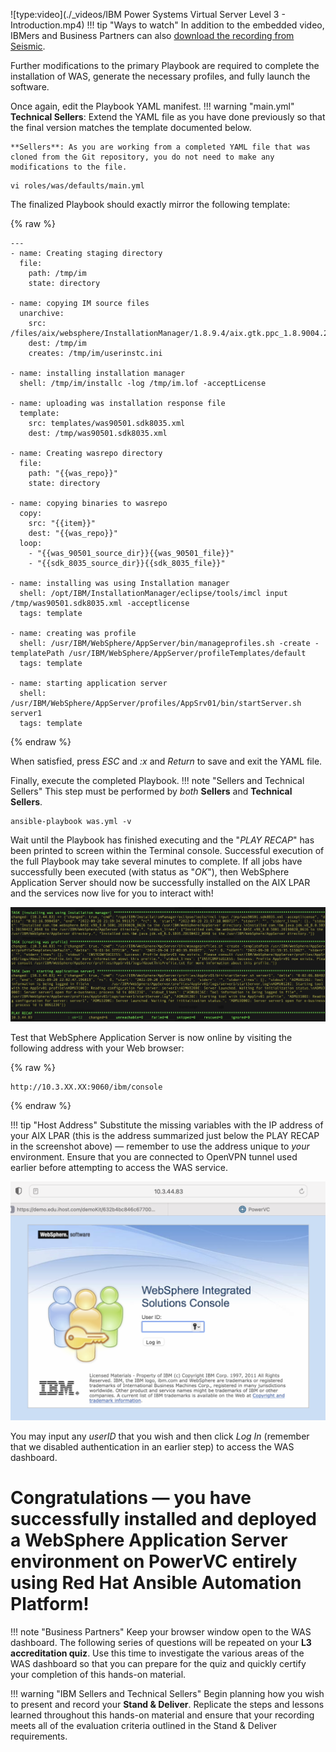 ![type:video](./_videos/IBM Power Systems Virtual Server Level 3 - Introduction.mp4)
!!! tip "Ways to watch"
    In addition to the embedded video, IBMers and Business Partners can also <a href="https://ibm.seismic.com/Link/Content/DCGdHJ7DMdqHD8cV7Wp8f4Rg9Bgd" target="_blank">download the recording from Seismic</a>.

Further modifications to the primary Playbook are required to complete the installation of WAS, generate the necessary profiles, and fully launch the software.

Once again, edit the Playbook YAML manifest.
!!! warning "main.yml"
    **Technical Sellers**: Extend the YAML file as you have done previously so that the final version matches the template documented below.

    **Sellers**: As you are working from a completed YAML file that was cloned from the Git repository, you do not need to make any modifications to the file.
```
vi roles/was/defaults/main.yml
```

The finalized Playbook should exactly mirror the following template:

{% raw %}
```
---
- name: Creating staging directory
  file:
    path: /tmp/im
    state: directory

- name: copying IM source files
  unarchive:
    src: /files/aix/websphere/InstallationManager/1.8.9.4/aix.gtk.ppc_1.8.9004.20190423_2015.zip
    dest: /tmp/im
    creates: /tmp/im/userinstc.ini

- name: installing installation manager
  shell: /tmp/im/installc -log /tmp/im.lof -acceptLicense

- name: uploading was installation response file
  template:
    src: templates/was90501.sdk8035.xml
    dest: /tmp/was90501.sdk8035.xml

- name: Creating wasrepo directory
  file:
    path: "{{was_repo}}"
    state: directory

- name: copying binaries to wasrepo
  copy:
    src: "{{item}}"
    dest: "{{was_repo}}"
  loop:
    - "{{was_90501_source_dir}}{{was_90501_file}}"
    - "{{sdk_8035_source_dir}}{{sdk_8035_file}}"

- name: installing was using Installation manager
  shell: /opt/IBM/InstallationManager/eclipse/tools/imcl input /tmp/was90501.sdk8035.xml -acceptlicense
  tags: template

- name: creating was profile
  shell: /usr/IBM/WebSphere/AppServer/bin/manageprofiles.sh -create -templatePath /usr/IBM/WebSphere/AppServer/profileTemplates/default
  tags: template

- name: starting application server
  shell: /usr/IBM/WebSphere/AppServer/profiles/AppSrv01/bin/startServer.sh server1
  tags: template
```
{% endraw %}

When satisfied, press *ESC* and *:x* and *Return* to save and exit the YAML file.

Finally, execute the completed Playbook.
!!! note "Sellers and Technical Sellers"
    This step must be performed by *both* **Sellers** and **Technical Sellers**.
```
ansible-playbook was.yml -v
```

Wait until the Playbook has finished executing and the "*PLAY RECAP*" has been printed to screen within the Terminal console. Successful execution of the full Playbook may take several minutes to complete. If all jobs have successfully been executed (with status as "*OK*"), then WebSphere Application Server should now be successfully installed on the AIX LPAR and the services now live for you to interact with!

![](_attachments/part3_figure7.png)

Test that WebSphere Application Server is now online by visiting the following address with your Web browser:

{% raw %}
```
http://10.3.XX.XX:9060/ibm/console
```
{% endraw %}

!!! tip "Host Address"
    Substitute the missing variables with the IP address of your AIX LPAR (this is the address summarized just below the PLAY RECAP in the screenshot above) — remember to use the address unique to *your* environment. Ensure that you are connected to OpenVPN tunnel used earlier before attempting to access the WAS service.

![](_attachments/part3_figure8.png)

You may input any *userID* that you wish and then click *Log In* (remember that we disabled authentication in an earlier step) to access the WAS dashboard.

#
# **Congratulations** — you have successfully installed and deployed a WebSphere Application Server environment on PowerVC entirely using Red Hat Ansible Automation Platform!

!!! note "Business Partners"
    Keep your browser window open to the WAS dashboard. The following series of questions will be repeated on your **L3 accreditation quiz**. Use this time to investigate the various areas of the WAS dashboard so that you can prepare for the quiz and quickly certify your completion of this hands-on material.

!!! warning "IBM Sellers and Technical Sellers"
    Begin planning how you wish to present and record your **Stand & Deliver**. Replicate the steps and lessons learned throughout this hands-on material and ensure that your recording meets all of the evaluation criteria outlined in the Stand & Deliver requirements.
